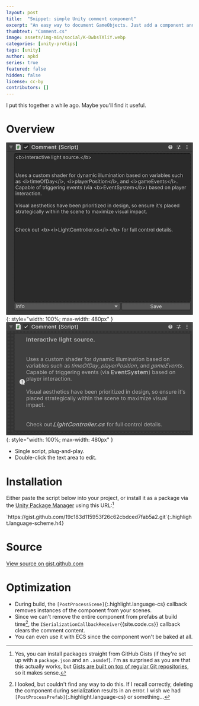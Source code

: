 ```yaml
---
layout: post
title:  "Snippet: simple Unity comment component"
excerpt: "An easy way to document GameObjects. Just add a component and type away."
thumbtext: "Comment.cs"
image: assets/img-min/social/K-DwbsTXliY.webp
categories: [unity-protips]
tags: [unity]
author: apkd
series: true
featured: false
hidden: false
license: cc-by
contributors: []
---
```


I put this together a while ago. Maybe you'll find it useful.

# Overview

![Unity label selection dropdown](/assets/img/posts/unity-comment-component-1.png){: style="width: 100%; max-width: 480px" }
![Unity label selection dropdown](/assets/img/posts/unity-comment-component-2.png){: style="width: 100%; max-width: 480px" }

[//]: # (Don't laugh, GPT made up the example.)

* Single script, plug-and-play.
* Double-click the text area to edit.

# Installation

Either paste the script below into your project, or install it as a package via the [Unity Package Manager](https://docs.unity3d.com/Manual/upm-ui-giturl.html) using this URL:[^1]

<div markdown="1">
`https://gist.github.com/19c183d115953f26c62cbdced7fab5a2.git`{:.highlight.language-scheme.h4}
</div>

# Source

<code data-gist-file="Comment.cs" data-gist-hide-footer="false" data-gist-id="19c183d115953f26c62cbdced7fab5a2"></code>
<noscript><a href="https://gist.github.com/apkd/19c183d115953f26c62cbdced7fab5a2#file-comment-cs">View source on gist.github.com</a></noscript>

# Optimization

* During build, the `[PostProcessScene]`{:.highlight.language-cs} callback removes instances of the component from your scenes.
* Since we can't remove the entire component from prefabs at build time[^0], the `ISerializationCallbackReceiver`{{site.code.cs}} callback clears the comment content.
* You can even use it with ECS since the component won't be baked at all.


[^0]: I looked, but couldn't find any way to do this. If I recall correctly, deleting the component during serialization results in an error. I wish we had `[PostProcessPrefab]`{:.highlight.language-cs} or something...
[^1]: Yes, you can install packages straight from GitHub Gists (if they're set up with a `package.json` and an `.asmdef`). I'm as surprised as you are that this actually works, but [Gists are built on top of regular Git repositories](https://docs.github.com/en/get-started/writing-on-github/editing-and-sharing-content-with-gists/forking-and-cloning-gists), so it makes sense.
